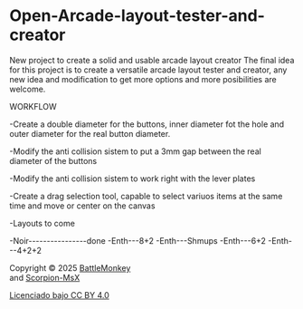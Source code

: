 # Open-Arcade-layout-tester-and-creator
New project to create a solid and usable arcade layout creator 
The final idea for this project is to create a versatile arcade layout tester and creator, any new idea and modification to get more options and more posibilities are welcome.

WORKFLOW

-Create a double diameter for the buttons, inner diameter fot the hole and outer diameter for the real button diameter.

-Modify the anti collision sistem to put a 3mm gap between the real diameter of the buttons 

-Modify the anti collision sistem to work right with the lever plates

-Create a drag selection tool, capable to select variuos items at the same time and move or center on the canvas

-Layouts to come

  -Noir----------------done
  -Enth---8+2
  -Enth---Shmups
  -Enth---6+2
  -Enth---4+2+2
  


Copyright © 2025 [BattleMonkey](@XBattleMonkeyX)<br/> and  [Scorpion-MsX](@ScorpioNMsX)<br/>


 

[Licenciado bajo CC BY 4.0](https://creativecommons.org/licenses/by/4.0/)

